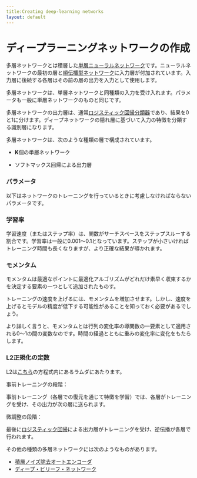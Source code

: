 ```yaml
---
title:Creating deep-learning networks
layout: default
---
```


# ディープラーニングネットワークの作成

多層ネットワークとは積層した[単層ニューラルネットワーク](./singlelayernetwork.html)です。ニューラルネットワークの最初の層と[順伝播型ネットワーク](./glossary.html#feedforward)に入力層が付加されています。入力層に後続する各層はその前の層の出力を入力として使用します。

多層ネットワークは、単層ネットワークと同種類の入力を受け入れます。パラメータも一般に単層ネットワークのものと同じです。

多層ネットワークの出力層は、通常[ロジスティック回帰分類器](http://en.wikipedia.org/wiki/Multinomial_logistic_regression)であり、結果を0と1に分けます。ディープネットワークの隠れ層に基づいて入力の特徴を分類する識別層になります。 

多層ネットワークは、次のような種類の層で構成されています。

* **K**個の単層ネットワーク 

* ソフトマックス回帰による出力層

### パラメータ

以下はネットワークのトレーニングを行っているときに考慮しなければならないパラメータです。

### 学習率 

学習速度（またはステップ率）は、関数がサーチスペースをステップスルーする割合です。学習率は一般に0.001～0.1となっています。ステップが小さいければトレーニング時間も長くなりますが、より正確な結果が導かれます。 

### モメンタム 

モメンタムは最適なポイントに最適化アルゴリズムがどれだけ素早く収束するかを決定する要素の一つとして追加されたものす。 

トレーニングの速度を上げるには、モメンタムを増加させます。しかし、速度を上げるとモデルの精度が低下する可能性があることを知っておく必要があるでしょう。 

より詳しく言うと、モメンタムとは行列の変化率の導関数の一要素として適用される0～1の間の変数なのです。時間の経過とともに重みの変化率に変化をもたらします。 

### L2正規化の定数 

L2は[こちら](http://ufldl.stanford.edu/wiki/index.php/Backpropagation_Algorithm)の方程式内にあるラムダにあたります。

事前トレーニングの段階：

事前トレーニング（各層での復元を通じて特徴を学習）では、各層がトレーニングを受け、その出力が次の層に送られます。

微調整の段階：

最後に[ロジスティック回帰](http://en.wikipedia.org/wiki/Multinomial_logistic_regression)による出力層がトレーニングを受け、逆伝播が各層で行われます。

その他の種類の多層ネットワークには次のようなものがあります。

* [積層ノイズ除去オートエンコーダ](./stackeddenoisingautoencoder.html)
* [ディープ・ビリーフ・ネットワーク](./deepbeliefnetwork.html)
